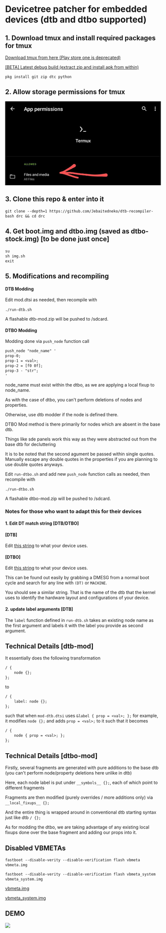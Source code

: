# Devicetree patcher for embedded devices (dtb and dtbo supported)
## 1. Download tmux and install required packages for tmux

[Download tmux from here (Play store one is deprecated)](https://f-droid.org/repo/com.termux_117.apk)

[\[BETA\] Latest debug build (extract zip and install apk from within)](https://github.com/termux/termux-app/suites/4044720919/artifacts/102504345)
```
pkg install git zip dtc python
```
## 2. Allow storage permissions for tmux
![](https://github.com/Jebaitedneko/dtb-recompiler-bash/raw/318074366be0a6b290fe689b01bdfce91165bcae/demo-tmux-storage-perm.jpg)

## 3. Clone this repo & enter into it
```
git clone --depth=1 https://github.com/Jebaitedneko/dtb-recompiler-bash drc && cd drc
```
## 4. Get boot.img and dtbo.img (saved as dtbo-stock.img) [to be done just once]
```
su
sh img.sh
exit
```
## 5. Modifications and recompiling

#### DTB Modding

Edit mod.dtsi as needed, then recompile with

`./run-dtb.sh`

A flashable dtb-mod.zip will be pushed to /sdcard.

#### DTBO Modding

Modding done via `push_node` function call

```
push_node "node_name" '
prop-0;
prop-1 = <val>;
prop-2 = [f0 0f];
prop-3 - "str";
'

```

node_name must exist within the dtbo, as we are applying a local fixup to node_name.

As with the case of dtbo, you can't perform deletions of nodes and properties.

Otherwise, use dtb modder if the node is defined there.


DTBO Mod method is there primarily for nodes which are absent in the base dtb.


Things like sde panels work this way as they were abstracted out from the base dtb for decluttering


It is to be noted that the second agument be passed within single quotes.
Manually escape any double quotes in the properties if you are planning to use double quotes anyways.

Edit `run-dtbo.sh` and add new `push_node` function calls as needed, then recompile with

`./run-dtbo.sh`

A flashable dtbo-mod.zip will be pushed to /sdcard.

### Notes for those who want to adapt this for their devices

#### 1. Edit DT match string [DTB/DTBO]

#### [DTB]
Edit [this string](https://github.com/Jebaitedneko/dtb-recompiler-bash/blob/master/run-dtb.sh#L8) to what your device uses.

#### [DTBO]
Edit [this string](https://github.com/Jebaitedneko/dtb-recompiler-bash/blob/master/run-dtbo.sh#L8) to what your device uses.

This can be found out easily by grabbing a DMESG from a normal boot cycle and search for any line with `(DT)` or `MACHINE`.

You should see a similar string. That is the name of the dtb that the kernel uses to identify the hardware layout and configurations of your device.

#### 2. update label arguments [DTB]

The `label` function defined in `run-dtb.sh` takes an existing node name as the first argument and labels it with the label you provide as second argument.

## Technical Details [dtb-mod]

It essentially does the following transformation

```
/ {
	node {};
};
```
to

```
/ {
	label: node {};
};
```

such that when `mod-dtb.dtsi` uses `&label { prop = <val>; };` for example, it modifies `node {};` and adds `prop = <val>;` to it such that it becomes

```
/ {
	node { prop = <val>; };
};
```

## Technical Details [dtbo-mod]

Firstly, several fragments are generated with pure additions to the base dtb (you can't perform node/property deletions here unlike in dtb)

Here, each node label is put under `__symbols__ {};`, each of which point to different fragments

Fragments are then modified (purely overrides / more additions only) via `__local_fixups__ {};`

And the entire thing is wrapped around in conventional dtb starting syntax just like dtb `/ {};`

As for modding the dtbo, we are taking advantage of any existing local fixups done over the base fragment and adding our props into it.

## Disabled VBMETAs

```
fastboot --disable-verity --disable-verification flash vbmeta vbmeta.img
```
```
fastboot --disable-verity --disable-verification flash vbmeta_system vbmeta_system.img
```

[vbmeta.img](https://github.com/Jebaitedneko/dtb-recompiler-bash/raw/4699aae8aa880b905d8d5d60e13b02e318d92a29/vbmeta.img)

[vbmeta_system.img](https://github.com/Jebaitedneko/dtb-recompiler-bash/raw/4699aae8aa880b905d8d5d60e13b02e318d92a29/vbmeta_system.img)

## DEMO

![](https://github.com/Jebaitedneko/dtb-recompiler-bash/raw/318074366be0a6b290fe689b01bdfce91165bcae/demo.gif)
